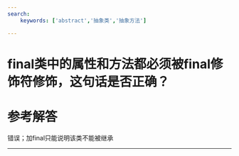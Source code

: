 ```yaml
---
search:
    keywords: ['abstract','抽象类','抽象方法']

---
```


# final类中的属性和方法都必须被final修饰符修饰，这句话是否正确？

# 参考解答

错误；加final只能说明该类不能被继承

---